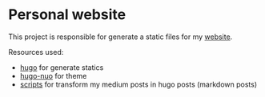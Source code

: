 # Personal website

This project is responsible for generate a static files for my [website](https://leidson.com).

Resources used:

- [hugo](http://gohugo.io) for generate statics
- [hugo-nuo](https://github.com/laozhu/hugo-nuo) for theme
- [scripts](https://github.com/leidsondias/site/tree/master/scripts/python) for transform my medium posts in hugo posts (markdown posts)
